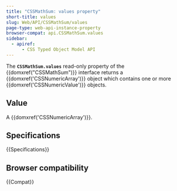 ```yaml
---
title: "CSSMathSum: values property"
short-title: values
slug: Web/API/CSSMathSum/values
page-type: web-api-instance-property
browser-compat: api.CSSMathSum.values
sidebar:
  - apiref:
      - CSS Typed Object Model API
---
```


The **`CSSMathSum.values`** read-only property
of the {{domxref("CSSMathSum")}} interface returns a {{domxref('CSSNumericArray')}}
object which contains one or more {{domxref('CSSNumericValue')}} objects.

## Value

A {{domxref('CSSNumericArray')}}.

## Specifications

{{Specifications}}

## Browser compatibility

{{Compat}}
